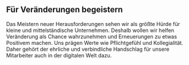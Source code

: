 ﻿## Für Veränderungen begeistern

Das Meistern neuer Herausforderungen sehen wir als größte Hürde für kleine und mittelständische Unternehmen. Deshalb
wollen wir helfen Veränderung als Chance wahrzunehmen und Erneuerungen zu etwas Positivem machen. Uns prägen Werte wie
Pflichtgefühl und Kollegialität. Daher gehört der ehrliche und verbindliche Handschlag für unsere Mitarbeiter auch in
der digitalen Welt dazu.
